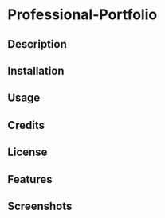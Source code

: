 # Professional-Portfolio

## Description

## Installation

## Usage 

## Credits

## License 

## Features 

## Screenshots


